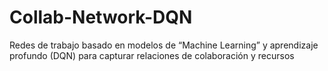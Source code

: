 # Collab-Network-DQN
Redes de trabajo basado en modelos de “Machine Learning” y aprendizaje profundo (DQN) para capturar relaciones de colaboración y recursos
